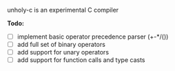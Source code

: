 unholy-c is an experimental C compiler

**Todo:**
- [ ] implement basic operator precedence parser (+-*/())
- [ ] add full set of binary operators
- [ ] add support for unary operators
- [ ] add support for function calls and type casts
